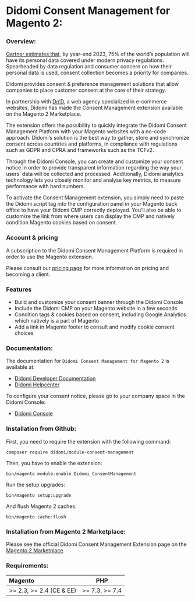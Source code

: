 # Didomi Consent Management for Magento 2:

### Overview:

[Gartner estimates that](https://www.didomi.io/gartner/market-guide-2020), by year-end 2023, 75% of the world’s population will have its personal data covered under modern privacy regulations. Spearheaded by data regulation and consumer concern on how their personal data is used, consent collection becomes a priority for companies.

Didomi provides consent & preference management solutions that allow companies to place customer consent at the core of their strategy.

In partnership with [Dn’D](https://www.dnd.fr/), a web agency specialized in e-commerce websites, Didomi has made the Consent Management extension available on the Magento 2 Marketplace.

The extension offers the possibility to quickly integrate the Didomi Consent Management Platform with your Magento websites with a no-code approach. Didomi’s solution is the best way to gather, store and synchronize consent across countries and platforms, in compliance with regulations such as GDPR and CPRA and frameworks such as the TCFv2.

Through the Didomi Console, you can create and customize your consent notice in order to provide transparent information regarding the way your users’ data will be collected and processed. Additionally, Didomi  analytics technology lets you closely monitor and analyse key metrics, to measure performance with hard numbers.

To activate the Consent Management extension, you simply need to paste the Didomi script tag into the configuration panel in your Magento back office to have your Didomi CMP correctly deployed. You’ll also be able to customize the link from where users can display the CMP and natively condition Magento cookies based on consent.

### Account & pricing

A subscription to the Didomi Consent Management Platform is required in order to use the Magento extension.

Please consult our [pricing page](https://www.didomi.io/pricing) for more information on pricing and becoming a client.

### Features

* Build and customize your consent banner through the Didomi Console
* Include the Didomi CMP on your Magento website in a few seconds
* Condition tags & cookies based on consent, including Google Analytics which natively is a part of Magento
* Add a link in Magento footer to consult and modify cookie consent choices

### Documentation:

The documentation for `Didomi Consent Management for Magento 2` is available at:
* [Didomi Developer Documentation](https://developers.didomi.io/)
* [Didomi Helpcenter](https://support.didomi.io/set-up-didomi-for-magento-2)

To configure your consent notice, please go to your company space in the Didomi Console:
* [Didomi Console](https://console.didomi.io/)

### Installation from Github:

First, you need to require the extension with the following command:
```
composer require didomi/module-consent-management
```
Then, you have to enable the extension:
```
bin/magento module:enable Didomi_ConsentManagement
```
Run the setup upgrades:
```
bin/magento setup:upgrade
```
And flush Magento 2 caches:
```
bin/magento cache:flush
```
### Installation from Magento 2 Marketplace:

Please see the official Didomi Consent Management Extension page on the [Magento 2 Marketplace](https://marketplace.magento.com/didomi-module-consent-management.html).

### Requirements:

| Magento                    | PHP             |
| :--------------------------| :--------------:|
| \>= 2.3, \>= 2.4 (CE & EE) | \>= 7.3, >= 7.4 |
